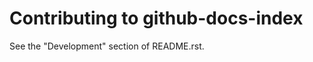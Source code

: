 Contributing to github-docs-index
=================================

See the "Development" section of README.rst.
